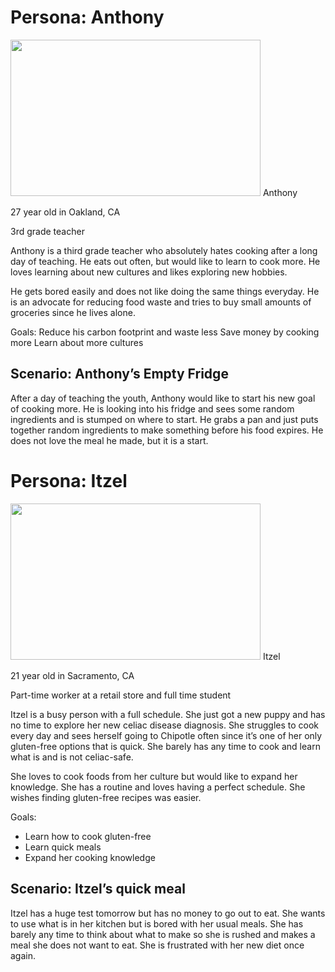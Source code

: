 # Persona: Anthony
<img src="https://as2.ftcdn.net/v2/jpg/02/92/85/09/1000_F_292850976_UJl2xAUaRg5P6u57g1xWuoMkcb8J88GS.jpg" width="400" height="250">
Anthony

27 year old in Oakland, CA

3rd grade teacher

Anthony is a third grade teacher who absolutely hates cooking after a long day of teaching. He eats out often, but would like to learn to cook more. He loves learning about new cultures and likes exploring new hobbies. 

He gets bored easily and does not like doing the same things everyday. He is an advocate for reducing food waste and tries to buy small amounts of groceries since he lives alone.

Goals:
Reduce his carbon footprint and waste less
Save money by cooking more
Learn about more cultures


## Scenario: Anthony’s Empty Fridge
After a day of teaching the youth, Anthony would like to start his new goal of cooking more. He is looking into his fridge and sees some random ingredients and is stumped on where to start. He grabs a pan and just puts together random ingredients to make something before his food expires. He does not love the meal he made, but it is a start.


# Persona: Itzel
<img src="https://as2.ftcdn.net/v2/jpg/04/62/77/03/1000_F_462770368_Dk3zo4yUjkR1MHeZn2Yl153sDpMa4UoR.jpg" width="400" height="250">
Itzel

21 year old in Sacramento, CA

Part-time worker at a retail store and full time student

Itzel is a busy person with a full schedule. She just got a new puppy and has no time to explore her new celiac disease diagnosis. She struggles to cook every day and sees herself going to Chipotle often since it’s one of her only gluten-free options that is quick. She barely has any time to cook and learn what is and is not celiac-safe. 

She loves to cook foods from her culture but would like to expand her knowledge. She has a routine and loves having a perfect schedule. She wishes finding gluten-free recipes was easier. 

Goals:
  - Learn how to cook gluten-free
  - Learn quick meals
  - Expand her cooking knowledge

## Scenario: Itzel’s quick meal
Itzel has a huge test tomorrow but has no money to go out to eat. She wants to use what is in her kitchen but is bored with her usual meals. She has barely any time to think about what to make so she is rushed and makes a meal she does not want to eat. She is frustrated with her new diet once again.











